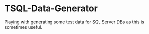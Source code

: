 # TSQL-Data-Generator
Playing with generating some test data for SQL Server DBs as this is sometimes useful.
